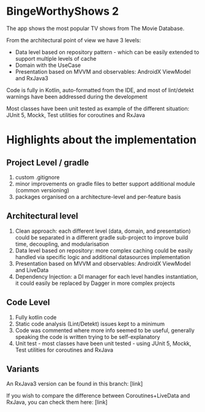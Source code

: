 # BingeWorthyShows 2

The app shows the most popular TV shows from The Movie Database.

From the architectural point of view we have 3 levels:

* Data level based on repository pattern - which can be easily extended to support multiple levels of cache
* Domain with the UseCase
* Presentation based on MVVM and observables: AndroidX ViewModel and RxJava3

Code is fully in Kotlin, auto-formatted from the IDE, and most of lint/detekt warnings have been addressed during the
development

Most classes have been unit tested as example of the different situation: JUnit 5, Mockk, Test utilities for coroutines and RxJava

# Highlights about the  implementation

## Project Level / gradle

1. custom .gitignore
1. minor improvements on gradle files to better support additional module (common versioning)
1. packages organised on a architecture-level and per-feature basis

## Architectural level

1. Clean approach: each different level (data, domain, and presentation) could be separated in a different gradle
   sub-project to improve build time, decoupling, and modularisation
1. Data level based on repository: more complex caching could be easily handled via specific logic and additional
   datasources implementation
1. Presentation based on MVVM and observables: AndroidX ViewModel and LiveData
1. Dependency Injection: a DI manager for each level handles instantiation, it could easily be replaced by Dagger in
   more complex projects

## Code Level

1. Fully kotlin code
1. Static code analysis (Lint/Detekt) issues kept to a minimum
1. Code was commented where more info seemed to be useful, generally speaking the code is written
   trying to be self-explanatory
1. Unit test - most classes have been unit tested - using JUnit 5, Mockk, Test utilities for coroutines and RxJava

## Variants

An RxJava3 version can be found in this branch: [link]

If you wish to compare the difference between Coroutines+LiveData and RxJava, you can check them here: [link]

